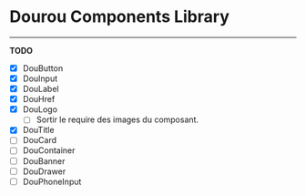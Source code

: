 # Dourou Components Library
-------

**TODO**
- [X] DouButton
- [X] DouInput
- [X] DouLabel
- [X] DouHref
- [X] DouLogo
  - [ ] Sortir le require des images du composant.
- [X] DouTitle
- [ ] DouCard
- [ ] DouContainer
- [ ] DouBanner
- [ ] DouDrawer
- [ ] DouPhoneInput
